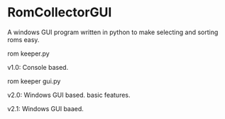 # RomCollectorGUI
A windows GUI program written in python to make selecting and sorting roms easy.

rom keeper.py

v1.0: Console based.



rom keeper gui.py

v2.0: Windows GUI based. basic features.

v2.1: Windows GUI baaed. 
